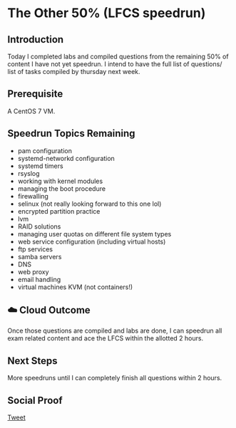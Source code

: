 

# The Other 50% (LFCS speedrun)

## Introduction

Today I completed labs and compiled questions from the remaining 50% of content I have not yet speedrun. I intend to have the full list of questions/ list of tasks compiled by thursday next week.

## Prerequisite
A CentOS 7 VM. 

## Speedrun Topics Remaining

- pam configuration
- systemd-networkd configuration
- systemd timers
- rsyslog
- working with kernel modules
- managing the boot procedure
- firewalling
- selinux (not really looking forward to this one lol)
- encrypted partition practice
- lvm
- RAID solutions
- managing user quotas on different file system types
- web service configuration (including virtual hosts)
- ftp services
- samba servers
- DNS
- web proxy
- email handling
- virtual machines KVM (not containers!)


## ☁️ Cloud Outcome

Once those questions are compiled and labs are done, I can speedrun all exam related content and ace the LFCS within the allotted 2 hours. 

## Next Steps

More speedruns until I can completely finish all questions within 2 hours.

## Social Proof

[Tweet]()
